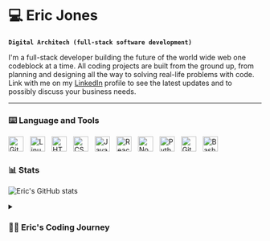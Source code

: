 # :computer: Eric Jones

**`Digital Architech (full-stack software development)`**

I'm a full-stack developer building the future of the world wide web one codeblock at a time. All coding projects are built from the ground up, from planning and designing all the way to solving real-life problems with code. Link with me on my [LinkedIn](https://www.linkedin.com/in/ericnathanieljones/) profile to see the latest updates and to possibly discuss your business needs.

***
### :keyboard: Language and Tools

<img align="left" alt="Git" width="30px" style="padding-right:10px;" src="https://cdn.jsdelivr.net/gh/devicons/devicon/icons/git/git-original.svg" />
<img align="left" alt="Linux" width="30px" style="padding-right:10px;" src="https://cdn.jsdelivr.net/gh/devicons/devicon/icons/linux/linux-original.svg" />
<img align="left" alt="HTML" width="30px" style="padding-right:10px;" src="https://cdn.jsdelivr.net/gh/devicons/devicon/icons/html5/html5-plain.svg" />
<img align="left" alt="CSS" width="30px" style="padding-right:10px;" src="https://cdn.jsdelivr.net/gh/devicons/devicon/icons/css3/css3-plain.svg" />
<img align="left" alt="JavaScript" width="30px" style="padding-right:10px;" src="https://cdn.jsdelivr.net/gh/devicons/devicon/icons/javascript/javascript-plain.svg" />
<img align="left" alt="React" width="30px" style="padding-right:10px;" src="https://cdn.jsdelivr.net/gh/devicons/devicon/icons/react/react-original.svg" />
<img align="left" alt="NodeJS" width="30px" style="padding-right:10px;" src="https://cdn.jsdelivr.net/gh/devicons/devicon/icons/nodejs/nodejs-original.svg" />
<img align="left" alt="Python" width="30px" style="padding-right:10px;" src="https://cdn.jsdelivr.net/gh/devicons/devicon/icons/python/python-plain.svg" />
<img align="left" alt="GitHub" width="30px" style="padding-right:10px;" src="https://visualpharm.com/assets/720/Github-595b40b65ba036ed117d442f.svg" />
<img align="left" alt="Bash" width="30px" style="padding-right:10px;" src="https://cdn.jsdelivr.net/gh/devicons/devicon/icons/bash/bash-original.svg" />
<br />

#

### 📊 Stats

![Eric's GitHub stats](https://github-readme-stats.vercel.app/api?username=ericjonesdev&show_icons=true&theme=tokyonight)

<!-- ![GitHub Streak](https://streak-stats.demolab.com?user=ericjonesdev&theme=gruvbox&border_radius=4.5) -->

<details>
 <summary><h3>👨‍💻 Eric's Coding Journey</h3></summary>
   I started my coding journey as an information technology student with a passion to learn everything I could about this programming world - code, unix, linux, theory, all the while, working full time within the satellite communications/ telecommunications industry. Being very hard to juggle a full-time job and study, I somehow managed to graduate with my Masters degree in information systems security, where part of the curriculumn introduced me to the first elements of software development, such as HTML, CSS, Javascript, and SQL databases. Years later, I realize the importance of having mentorship within the field, as, several Udemy courses later, I expanded my knowledge in the field be enrolling in a full-stack software development year-long course via [Code Institute](https://codeinstitute.net/de/). This course gave new life and new confidence for me to pursue my aspirations of software development. With these new tools under my belt, I am hopeful for the future and invite you along on my coding journey. 
</details>

